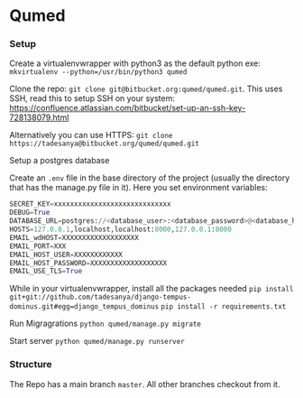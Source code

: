 # Qumed

### Setup
Create a virtualenvwrapper with python3 as the default python exe:
`mkvirtualenv --python=/usr/bin/python3 qumed`

Clone the repo:
`git clone git@bitbucket.org:qumed/qumed.git`.
This uses SSH, read this to setup SSH on your system: https://confluence.atlassian.com/bitbucket/set-up-an-ssh-key-728138079.html

Alternatively you can use HTTPS:
`git clone https://tadesanya@bitbucket.org/qumed/qumed.git`

Setup a postgres database

Create an `.env` file in the base directory of the project (usually the directory that has the manage.py file in it).
Here you set environment variables:
```python
SECRET_KEY=xxxxxxxxxxxxxxxxxxxxxxxxxxxxx
DEBUG=True
DATABASE_URL=postgres://<database_user>:<database_password>@<database_host>:<database_port>/<database_name>
HOSTS=127.0.0.1,localhost,localhost:8000,127.0.0.1:8000
EMAIL_wdHOST=XXXXXXXXXXXXXXXXXXX
EMAIL_PORT=XXX
EMAIL_HOST_USER=XXXXXXXXXXXX
EMAIL_HOST_PASSWORD=XXXXXXXXXXXXXXXXXXX
EMAIL_USE_TLS=True
```

While in your virtualenvwrapper, install all the packages needed
`pip install git+git://github.com/tadesanya/django-tempus-dominus.git#egg=django_tempus_dominus`
`pip install -r requirements.txt`

Run Migragrations `python qumed/manage.py migrate`

Start server `python qumed/manage.py runserver`

### Structure
The Repo has a main branch `master`. 
All other branches checkout from it.